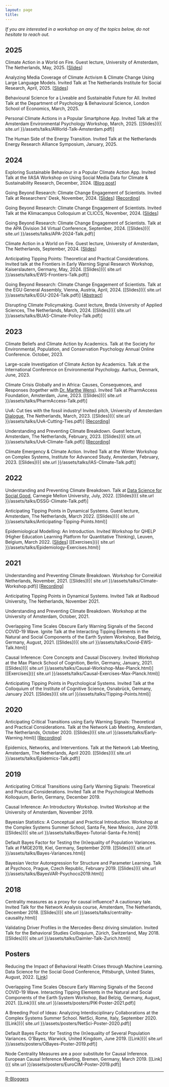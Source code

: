```yaml
---
layout: page
title:
---
```


*If you are interested in a workshop on any of the topics below, do not hesitate to reach out.*

## 2025
Climate Action in a World on Fire. Guest lecture, University of Amsterdam, The Netherlands, May, 2025. [[Slides](https://drive.google.com/file/d/1e8ONipYPETC1RciGgFs63AXV7eRLdrVM/view?usp=sharing)]

Analyzing Media Coverage of Climate Activism & Climate Change Using Large Language Models. Invited Talk at The Netherlands Institute for Social Research, April, 2025. [[Slides](https://drive.google.com/file/d/1cuLRHleG9r0NPpv9I5vXB6rxJ03b48fP/view?usp=sharing)]

Behavioural Science for a Liveable and Sustainable Future for All. Invited Talk at the Department of Psychology & Behavioural Science, London School of Economics, March, 2025.

Personal Climate Actions in a Popular Smartphone App. Invited Talk at the Amsterdam Environmental Psychology Workshop, March, 2025. [[Slides]({{ site.url }}/assets/talks/AWorld-Talk-Amsterdam.pdf)]

The Human Side of the Energy Transition. Invited Talk at the Netherlands Energy Research Alliance Symposium, January, 2025.

## 2024
Exploring Sustainable Behaviour in a Popular Climate Action App. Invited Talk at the IIASA Workshop on Using Social Media Data for Climate & Sustainability Research, December, 2024. [[Blog post](https://iiasa.ac.at/blog/dec-2024/advancing-climate-insights-with-social-media-data)]

Going Beyond Research: Climate Change Engagement of Scientists. Invited Talk at Researchers' Desk, November, 2024. [[Slides](https://drive.google.com/file/d/1cAjCFtu4rkuWLtCKwkQYmU8HVgjl7mtZ/view?usp=sharing)] [[Recording](https://www.youtube.com/watch?v=uTvPDjgCGMI)]

Going Beyond Research: Climate Change Engagement of Scientists. Invited Talk at the Klimacampus Colloquium at CLICCS, November, 2024. [[Slides](https://drive.google.com/file/d/1ibBZGK9jmWEvsvyoaopXThIpf2mJ7eof/view?usp=sharing)]

Going Beyond Research: Climate Change Engagement of Scientists. Talk at the APA Division 34 Virtual Conference, September, 2024. [[Slides]({{ site.url }}/assets/talks/APA-2024-Talk.pdf)]

Climate Action in a World on Fire. Guest lecture, University of Amsterdam, The Netherlands, September, 2024. [[Slides](https://drive.google.com/file/d/1i0Vx-zPIjH1zjtaxEjAoOKnC1k1UpI-w/view?usp=sharing)]

Anticipating Tipping Points: Theoretical and Practical Considerations. Invited talk at the Frontiers in Early Warning Signal Research Workshop, Kaiserslautern, Germany, May, 2024. [[Slides]({{ site.url }}/assets/talks/EWS-Frontiers-Talk.pdf)]

Going Beyond Research: Climate Change Engagement of Scientists. Talk at the EGU General Assembly, Vienna, Austria, April, 2024. [[Slides]({{ site.url }}/assets/talks/EGU-2024-Talk.pdf)] [[Abstract](https://meetingorganizer.copernicus.org/EGU24/EGU24-9536.html)]

Disrupting Climate Policymaking. Guest lecture, Breda University of Applied Sciences, The Netherlands, March, 2024. [[Slides]({{ site.url }}/assets/talks/BUAS-Climate-Policy-Talk.pdf)]

## 2023
Climate Beliefs and Climate Action by Academics. Talk at the Society for Environmental, Population, and Conservation Psychology Annual Online Conference. October, 2023.

Large-scale Investigation of Climate Action by Academics. Talk at the International Conference on Environmental Psychology. Aarhus, Denmark, June, 2023.

Climate Crisis Globally and in Africa: Causes, Consequences, and Responses (together with [Dr. Marthe Wens](https://twitter.com/MartheWens)). Invited Talk at PharmAccess Foundation, Amsterdam, June, 2023. [[Slides]({{ site.url }}/assets/talks/PharmAccess-Talk.pdf)]

UvA: Cut ties with the fossil industry! Invited pitch, University of Amsterdam [Dialogue](https://www.uva.nl/en/research/research-environment/third-party-collaborations/third-party-collaborations.html#Download-pitches-for-each-speaker-from-the-first-online-meeting), The Netherlands, March, 2023. [[Slides]({{ site.url }}/assets/talks/UvA-Cutting-Ties.pdf)] [[Recording](https://vimeo.com/819451727?embedded=true&source=vimeo_logo&owner=101551308)]

Understanding and Preventing Climate Breakdown. Guest lecture, Amsterdam, The Netherlands, February, 2023. [[Slides]({{ site.url }}/assets/talks/UvA-Climate-Talk.pdf)] [[Recording](https://www.youtube.com/watch?v=W6NtBz1q4ug)]

Climate Emergency & Climate Action. Invited Talk at the Winter Workshop on Complex Systems, Institute for Advanced Study, Amsterdam, February, 2023. [[Slides]({{ site.url }}/assets/talks/IAS-Climate-Talk.pdf)]

## 2022
Understanding and Preventing Climate Breakdown. Talk at [Data Science for Social Good](http://dssgfellowship.org/), Carnegie Mellon University, July, 2022. [[Slides]({{ site.url }}/assets/talks/DSSG-Climate-Talk.pdf)]

Anticipating Tipping Points in Dynamical Systems. Guest lecture, Amsterdam, The Netherlands, March 2022. [[Slides]({{ site.url }}/assets/talks/Anticipating-Tipping-Points.html)]

Epidemiological Modelling: An Introduction. Invited Workshop for QHELP (Higher Education Learning Platform for Quantitative Thinking), Leuven, Belgium, March 2022. [[Slides](https://r.qhelp.eu/qhelp/Presentations/Epidemiology-Workshop)] [[Exercises]({{ site.url }}/assets/talks/Epidemiology-Exercises.html)]

## 2021
Understanding and Preventing Climate Breakdown. Workshop for CorrelAid Netherlands, November, 2021. [[Slides]({{ site.url }}/assets/talks/Climate-Workshop.pdf)] [[Recording](https://www.youtube.com/watch?v=aYEFV4feVBs)]

Anticipating Tipping Points in Dynamical Systems. Invited Talk at Radboud University, The Netherlands, November 2021.

Understanding and Preventing Climate Breakdown. Workshop at the University of Amsterdam, October, 2021.

Overlapping Time Scales Obscure Early Warning Signals of the Second COVID-19 Wave. Ignite Talk at the Interacting Tipping Elements in the Natural and Social Components of the Earth System Workshop, Bad Belzig, Germany, August, 2021. [[Slides]({{ site.url }}/assets/talks/Covid-EWS-Talk.html)]

Causal Inference: Core Concepts and Causal Discovery. Invited Workshop at the Max Planck School of Cognition, Berlin, Germany, January, 2021. [[Slides]({{ site.url }}/assets/talks/Causal-Workshop-Max-Planck.html)] [[Exercises]({{ site.url }}/assets/talks/Causal-Exercises-Max-Planck.html)]

Anticipating Tipping Points in Psychological Systems. Invited Talk at the Colloquium of the Institute of Cognitive Science, Osnabrück, Germany, January 2021. [[Slides]({{ site.url }}/assets/talks/Tipping-Points.html)]

## 2020
Anticipating Critical Transitions using Early Warning Signals: Theoretical and Practical Considerations. Talk at the Network Lab Meeting, Amsterdam, The Netherlands, October 2020. [[Slides]({{ site.url }}/assets/talks/Early-Warning.html)] [[Recording](https://www.youtube.com/watch?v=055Ou_aqKUQ)]

Epidemics, Networks, and Interventions. Talk at the Network Lab Meeting, Amsterdam, The Netherlands, April 2020. [[Slides]({{ site.url }}/assets/talks/Epidemics-Talk.pdf)]

## 2019
Anticipating Critical Transitions using Early Warning Signals: Theoretical and Practical Considerations. Invited Talk at the Psychological Methods Kolloquium, Berlin, Germany, December 2019.

Causal Inference: An Introductory Workshop. Invited Workshop at the University of Amsterdam, November 2019.

Bayesian Statistics: A Conceptual and Practical Introduction. Workshop at the Complex Systems Summer School, Santa Fe, New Mexico, June 2019. [[Slides]({{ site.url }}/assets/talks/Bayes-Tutorial-Santa-Fe.html)]

Default Bayes Factor for Testing the (In)equality of Population Variances. Talk at FMGE2019, Kiel, Germany, September 2019. [[Slides]({{ site.url }}/assets/talks/Bayes-Variances.html)]

Bayesian Vector Autoregression for Structure and Parameter Learning. Talk at Psychoco, Prague, Czech Republic, February 2019. [[Slides]({{ site.url }}/assets/talks/BayesVAR-Psychoco2019.html)]

## 2018
Centrality measures as a proxy for causal influence? A cautionary tale. Invited Talk for the Network Analysis course, Amsterdam, The Netherlands, December 2018. [[Slides]({{ site.url }}/assets/talks/centrality-causality.html)]

Validating Driver Profiles in the Mercedes-Benz driving simulation. Invited Talk for the Behavioral Studies Colloquium, Zürich, Switzerland, May 2018. [[Slides]({{ site.url }}/assets/talks/Daimler-Talk-Zurich.html)]


## Posters
Reducing the Impact of Behavioral Health Crises through Machine Learning. Data Science for the Social Good Conference, Pittsburgh, United States, August, 2022. [[Link](https://github.com/dssg/dojo_mh_public/blob/main/content/dojo_poster.png)]

Overlapping Time Scales Obscure Early Warning Signals of the Second COVID-19 Wave. Interacting Tipping Elements in the Natural and Social Components of the Earth System Workshop, Bad Belzig, Germany, August, 2021. [[Link]({{ site.url }}/assets/posters/PIK-Poster-2021.pdf)]

A Breeding Pool of Ideas: Analyzing Interdisciplinary Collaborations at the Complex Systems Summer School. NetSci, Rome, Italy, September 2020. [[Link]({{ site.url }}/assets/posters/NetSci-Poster-2020.pdf)]

Default Bayes Factor for Testing the (In)equality of Several Population Variances. O'Bayes, Warwick, United Kingdom, June 2019. [[Link]({{ site.url }}/assets/posters/OBayes-Poster-2019.pdf)]

Node Centrality Measures are a poor substitute for Causal Inference. European Causal Inference Meeting, Bremen, Germany, March 2019. [[Link]({{ site.url }}/assets/posters/EuroCIM-Poster-2019.pdf)]

----

[R-Bloggers](https://www.r-bloggers.com/)
